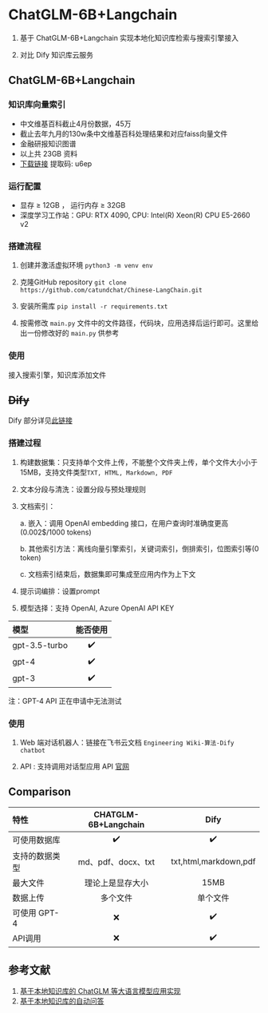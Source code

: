 # ChatGLM-6B+Langchain

1. 基于 ChatGLM-6B+Langchain 实现本地化知识库检索与搜索引擎接入

2. 对比 Dify 知识库云服务

## ChatGLM-6B+Langchain

### 知识库向量索引

- 中文维基百科截止4月份数据，45万
- 截止去年九月的130w条中文维基百科处理结果和对应faiss向量文件
- 金融研报知识图谱
- 以上共 23GB 资料
- [下载链接](https://pan.baidu.com/s/1lcI1JHArTWlOpcSiDH1O3A) 提取码: u6ep

### 运行配置

- 显存 ≥ 12GB ， 运行内存 ≥ 32GB
- 深度学习工作站：GPU: RTX 4090, CPU: Intel(R) Xeon(R) CPU E5-2660 v2

### 搭建流程

1. 创建并激活虚拟环境 `python3 -m venv env`

2. 克隆GitHub repository `git clone https://github.com/catundchat/Chinese-LangChain.git`

3. 安装所需库 `pip install -r requirements.txt`

4. 按需修改 `main.py` 文件中的文件路径，代码块，应用选择后运行即可。这里给出一份修改好的 `main.py` 供参考


### 使用

接入搜索引擎，知识库添加文件

## ~~Dify~~

Dify 部分详见[此链接](https://github.com/catundchat/Dify_chatbot)

### 搭建过程

1. 构建数据集：只支持单个文件上传，不能整个文件夹上传，单个文件大小小于15MB，支持文件类型`TXT, HTML, Markdown, PDF`

2. 文本分段与清洗：设置分段与预处理规则
   
3. 文档索引：

    a. 嵌入：调用 OpenAI embedding 接口，在用户查询时准确度更高(0.002$/1000 tokens)
   
    b. 其他索引方法：离线向量引擎索引，关键词索引，倒排索引，位图索引等(0 token)
    
    c. 文档索引结束后，数据集即可集成至应用内作为上下文
    
4. 提示词编排：设置prompt

5. 模型选择：支持 OpenAI, Azure OpenAI API KEY

| 模型 | 能否使用 |
|:---|:---:|
| gpt-3.5-turbo | ✔️ |
| gpt-4 | ✔️ |
|gpt-3|✔️|

注：GPT-4 API 正在申请中无法测试

### 使用

1. Web 端对话机器人：链接在飞书云文档 `Engineering Wiki-算法-Dify chatbot`

2. API : 支持调用对话型应用 API  [官网](https://dify.ai) 

## Comparison

| 特性 | CHATGLM-6B+Langchain | Dify |
|:---|:---:|:---:|
| 可使用数据库 | ✔️ | ✔️ |
| 支持的数据类型 | md、pdf、docx、txt | txt,html,markdown,pdf |
|最大文件|理论上是显存大小|15MB|
|数据上传|多个文件|单个文件|
|   可使用 GPT-4  |  ❌  |  ✔️   |
|API调用|❌|✔️|

## 参考文献

1. [基于本地知识库的 ChatGLM 等大语言模型应用实现](https://github.com/imClumsyPanda/langchain-ChatGLM)
2. [基于本地知识库的自动问答](https://github.com/thomas-yanxin/LangChain-ChatGLM-Webui)


